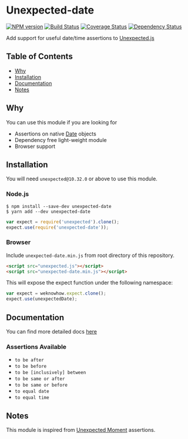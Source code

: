 # Unexpected-date

[![NPM version](https://badge.fury.io/js/unexpected-date.svg)](http://badge.fury.io/js/unexpected-date)
[![Build Status](https://travis-ci.org/sushantdhiman/unexpected-date.svg?branch=master)](https://travis-ci.org/sushantdhiman/unexpected-date)
[![Coverage Status](https://coveralls.io/repos/sushantdhiman/unexpected-date/badge.svg)](https://coveralls.io/r/sushantdhiman/unexpected-date)
[![Dependency Status](https://david-dm.org/sushantdhiman/unexpected-date.svg)](https://david-dm.org/sushantdhiman/unexpected-date)

Add support for useful date/time assertions to
[Unexpected.js](https://github.com/unexpectedjs/unexpected)

## Table of Contents

- [Why](#why)
- [Installation](#installation)
- [Documentation](#documentation)
- [Notes](#notes)

## Why 

You can use this module if you are looking for

- Assertions on native [Date](https://developer.mozilla.org/en/docs/Web/JavaScript/Reference/Global_Objects/Date) objects
- Dependency free light-weight module
- Browser support

## Installation

You will need `unexpected@10.32.0` or above to use this module.

### Node.js

```
$ npm install --save-dev unexpected-date
$ yarn add --dev unexpected-date
```

```javascript
var expect = require('unexpected').clone();
expect.use(require('unexpected-date'));
```

### Browser

Include `unexpected-date.min.js` from root directory of this repository.

```html
<script src="unexpected.js"></script>
<script src="unexpected-date.min.js"></script>
```

This will expose the expect function under the following namespace:

```javascript
var expect = weknowhow.expect.clone();
expect.use(unexpectedDate);
```

## Documentation

You can find more detailed docs [here](http://sushantdhiman.com/projects/unexpected-date/)

### Assertions Available

- `to be after`
- `to be before`
- `to be [inclusively] between`
- `to be same or after`
- `to be same or before`
- `to equal date`
- `to equal time`

## Notes

This module is inspired from [Unexpected Moment](https://github.com/unexpectedjs/unexpected-moment) assertions.